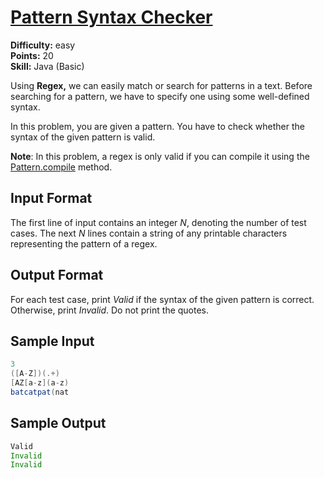 # [Pattern Syntax Checker](https://www.hackerrank.com/challenges/pattern-syntax-checker/problem)

**Difficulty:** easy
</br>**Points:** 20
</br>**Skill:** Java (Basic)

Using **Regex,** we can easily match or search for patterns in a text. Before searching for a pattern, we have to specify one using some well-defined syntax.

In this problem, you are given a pattern. You have to check whether the syntax of the given pattern is valid.

**Note**: In this problem, a regex is only valid if you can compile it using the [Pattern.compile](http://docs.oracle.com/javase/6/docs/api/java/util/regex/Pattern.html#compile%28java.lang.String%29) method.

## Input Format

The first line of input contains an integer _N_, denoting the number of test cases. The next _N_ lines contain a string of any printable characters representing the pattern of a regex.

## Output Format

For each test case, print _Valid_ if the syntax of the given pattern is correct. Otherwise, print _Invalid_. Do not print the quotes.

## Sample Input
````java
3
([A-Z])(.+)
[AZ[a-z](a-z)
batcatpat(nat
````

## Sample Output
````java
Valid
Invalid
Invalid
````
